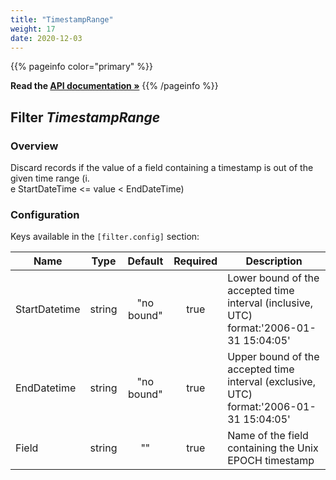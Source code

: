 ```yaml
---
title: "TimestampRange"
weight: 17
date: 2020-12-03
---
```

{{% pageinfo color="primary" %}}

**Read the [API documentation &raquo;](https://pkg.go.dev/github.com/AdRoll/baker/filter#TimestampRange)**
{{% /pageinfo %}}

## Filter *TimestampRange*

### Overview
Discard records if the value of a field containing a timestamp is out of the given time range (i.  
e StartDateTime <= value < EndDateTime)

### Configuration

Keys available in the `[filter.config]` section:

|Name|Type|Default|Required|Description|
|----|:--:|:-----:|:------:|-----------|
| StartDatetime| string| "no bound"| true| Lower bound of the accepted time interval (inclusive, UTC) format:'2006-01-31 15:04:05'|
| EndDatetime| string| "no bound"| true| Upper bound of the accepted time interval (exclusive, UTC) format:'2006-01-31 15:04:05'|
| Field| string| ""| true| Name of the field containing the Unix EPOCH timestamp|

